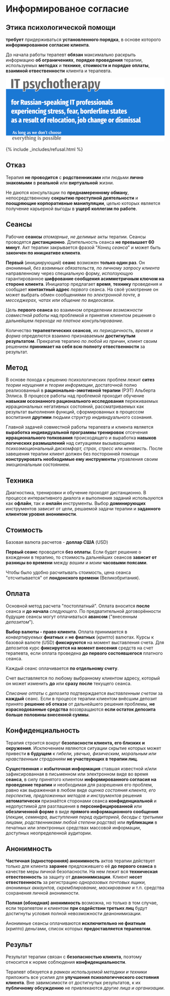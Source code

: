 # Информированое согласие

## Этика психологической помощи

**требует** придерживаться **установленного порядка**,  в основе которого **информированное согласие клиента**.

До начала работы терапевт **обязан** максимально раскрыть информацию **об ограничениях**, **порядке проведения** терапии, используемых **методах** и **технике**, **стоимости и порядке оплаты**, **взаимной отвественности** клиента и терапевта.

![Psychotherapy for Russian-speaking IT professionals](_img/700b.png)

{% include _includes/refusal.html %}

## Отказ	

Терапия **не проводится** с **родственниками** или людьми **лично знакомыми** в **реальной** или **виртуальной** жизни.

Не даются консультации по **преднамеренному обману**, непосредственному **сокрытию преступной деятельности** и **поощряющие корпоративные манипуляции**, целью которых является получение карьерной выгоды в **ущерб коллегам по работе**.

## Сеансы

Рабочие **сеансы** _атомарные_, _не делимые_ акты терапии. Сеансы проводятся **дистанционно**. Длительность сеанса **не превышает 60 минут**. Акт терапии закрывается фразой "*Конец сеанса*" и может быть **закончен по инициативе клиента**. 

**Первый** (_инициирующий_) **сеанс** возможен **только один раз**. Он _анонимный, без взаимных обязательств, по личному запросу клиента_ направленному через специальную форму, исползующую гарантированное **шифрование сообщения асимметричным ключом на стороне клиента**. Инициатор предлагает **время**, **технику** проведения и сообщает **контактный адрес** _первого_ сеанса. На своё усмотрение он может выбрать обмен сообщениями по _электронной почте, в месседжерах, чатах или общение по видеосвязи_.

_Цель_ **первого сеанса** во взаимном определении _возможности совместной работы_ над проблемой и принятия клиентом решения о дальнейшем _переходе на платное консультирование_.

Количество **терапевтических сеансов**, их _периодичность, время и форма_ определются взаимно признаваемым **достигнутым результатом**. Прекратив терапию _по любой из причин_, клиент своим решением **принимает на себя всю полноту отвественности** за результат. 

## Метод

В основе похода к решению психологических проблем лежит **ситез** _теории наущения_ и _теории информации_, достаточной полно реализованный в **рационально-эмотивной терапии** (РЭТ) Альберта Эллиса. В процессе работы над проблемой проходит обучение **навыкам осознанного рационального исследования** переживаемых иррациональных негативных состояний, рассматриваемых как результат выполнения функций, сформированных в процессом воспитания **другими** людьми структур индивидуального сознания.

Главной задачей совместной работы терапевта и клиента является **выработка индивидуальной программы тренировок** отсечения **иррационального толкования** происходящего и выработка **навыков логических размышлений** над ситуациями вызывающими психоэмоциональный _дискомфорт, страх, стресс_ или _ненависть_. После завешения терапии клиент должен без посторонней помощи **конструировать необходимые ему инструменты** управления своим эмоциональным состоянием.

## Техника

Диагностика, тренировки и обучение проходят дистанционно. В процессе интерактивного диалога и выполнения заданий используются как **офлайн**, так и **онлайн** инструменты. Выбор **доминирующих** инструментов зависит от цели, решаемой задачи терапии и **заданного клиентом уровня анонимности**.

## Стоимость

Базовая валюта расчетов - **доллар США** (USD) 

**Первый сеанс** проводится **без оплаты**. Если будет решение о вхождении в терапию, то стоимость дальнейших сеансов **зависит от разницы во времени** между _вашим_ и _моим_ **часовыми поясами**.

Чтобы было удобно расчитывать стоимость, цена сеанса "отсчитывается" от **лондонского времени** (Великобритания).

## Оплата

Основной метод расчета "постоплатный". Оплата вносится **после** сеанса и **до начала** _следующего_. По предватительной договорённости будущие сеансы могут оплачиваться **авансом** ("внесенным _депозитом_").

**Выбор валюты - право клиента**. 
Оплата принимается в _конвертируемых_ **фиатных** и **не фиатных** (_крипто_) валютах. Курсы к базовой валюте (USD) **фиксируются** на момент выставления счета. Для депозитов курс **фиксируется на момент внесения** средств на счет терапевта, если оплата проведена **до первого состоявшегося** платного сеанса.

Каждый сеанс оплачивается **по отдельному счету**.  

Счет выставляется по любому выбранному клиентом адресу, который он может изменить **до** или **сразу после** текущего сеанса.

*Списание оптаты* с _депозита_ подтверждается _выставленным счетом_ за **каждый** сеанс. Если в процессе терапии клиентом внёсшим депозит принято **решение об отказе** от дальнейшего решения проблемы, **не израсходованные средства** воззвращаются **если остаток депозита больше половины внесенной суммы**.

## Конфиденциальность

Терапия строится вокруг **безопасности клиента, его близких и окружения**. Исключением являются ситуации скрытие которых может привести **в будущем** к *гибели, увечью, физическим, моральным или нравственным страданиям* **не участвующих в терапии лиц**.
  
**Существенная** и **избыточная информация** ставшая известной и/или зафиксированная в письменном или электронном виде во время **сеанса**, в силу принятого клиентом **информированного согласия на проведение терапии** и необходимая для разрешения его проблем, равно как выраженная в любом виде *оценка состояния клиента, его перспектив, предложенных методов и инструментов* решения **автоматически** признаётся сторонами сеанса **конфиденциальной** и недопустимой для разглашения в **персонифицированной** или **обезличенной форме** в виде **прямого информационного сообщения** (*лекции, семинара, выступления перед аудиторией, беседы с третьими лицами, родственниками любой степени родства*) или **публикации** в печатных или электронных средствах массовой информации, доступных неопределенной аудитории.

## Анонимность

**Частичная (односторонняя) анонимность** актов терапии действует только для клиента **заранее** предложившего её **до первого сеанса** в качестве меры личной безопасности. На нем лежит вся **техническая отвественность** за защиту от **деанонимизации**. Клиент **несет отвественность** за регистрацию *одноразовых почтовых ящики, анонимных аккаунтов, скремблирование, маскирование* и т.п. средства сохранения личной анонимности. 

**Полная (обоюдная) анонимность** возможна, но только в том случае, если терапевтом и клиентом **при содействии третьих лиц** будут достигнуты условия полной невозможности деанонимизации. 

Анонимные сеансы оплачиваются **исключительно не фиатным** (крипто) деньгами, список которых **предоставляется терапевтом**.

## Результ

Результат терапии связан с **безопасностью клиента**, поэтому относится к норме соблюдения **конфиденциальности**. 

Терапевт обязуется *в рамках используемой методики и техники* приложить все усилия для **улучшения психологичческого состояния клиента**. Вне завимсимости от достигнутых результатов, к их **публичному обсуждению** не привлекаются *другие лица и организации*.
